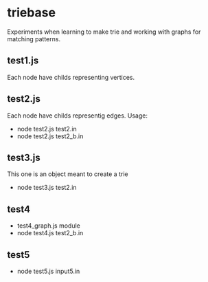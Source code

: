 # triebase

Experiments when learning to make trie and working with graphs for matching patterns. 

## test1.js

Each node have childs representing vertices.

## test2.js

Each node have childs representig edges. Usage: 

* node test2.js test2.in 
* node test2.js test2_b.in

## test3.js 

This one is an object meant to create a trie

* node test3.js test2.in

## test4 

* test4_graph.js module
* node test4.js test2_b.in

## test5 

* node test5.js input5.in 
